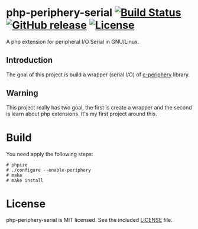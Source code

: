 # php-periphery-serial [![Build Status](https://travis-ci.org/1nv1/php-periphery.svg?branch=master)](https://travis-ci.org/vsergeev/c-periphery) [![GitHub release](https://img.shields.io/github/release/1nv1/php-periphery.svg?maxAge=7200)](https://github.com/1nv1/php-periphery-serial) [![License](https://img.shields.io/badge/license-MIT-blue.svg)](https://github.com/vsergeev/c-periphery/blob/master/LICENSE)

A php extension for peripheral I/O Serial in GNU/Linux.

## Introduction

The goal of this project is build a wrapper (serial I/O) of [c-periphery](https://github.com/vsergeev/c-periphery)
library.

## Warning

This project really has two goal, the first is create a wrapper and the second
is learn about php extensions. It's my first project around this.

# Build

You need apply the following steps:

```
# phpize
# ./configure --enable-periphery
# make
# make install
```

# License

php-periphery-serial is MIT licensed. See the included [LICENSE](LICENSE) file.
